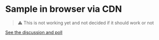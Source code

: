 # Sample in browser via CDN

> ⚠️ This is not working yet and not decided if it should work or not

[See the discussion and poll](https://github.com/webgptorg/promptbook/discussions/74)
